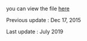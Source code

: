 

<p> you can view the file <a href="https://codepen.io/sami-t/pen/PMGGZb"> here </a> </p>
<p>Previous update : Dec 17, 2015 </p>
<p>Last update : July 2019 </p>
